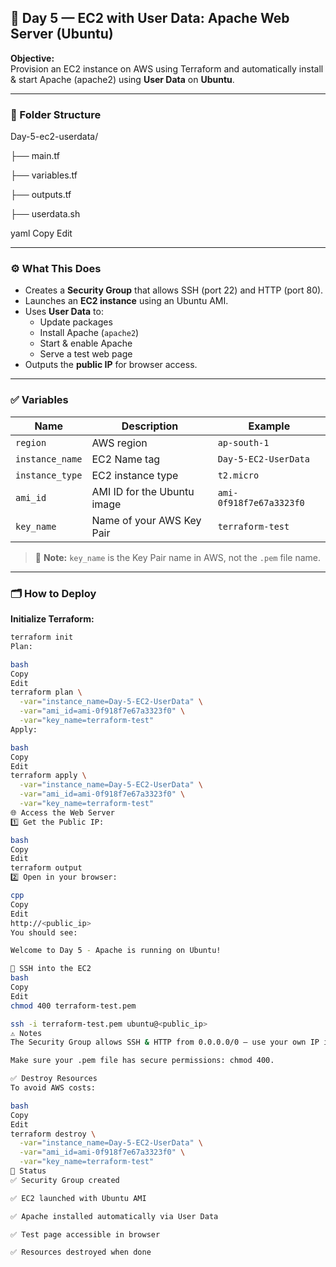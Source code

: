 ## 🚀 Day 5 — EC2 with User Data: Apache Web Server (Ubuntu)

**Objective:**  
Provision an EC2 instance on AWS using Terraform and automatically install & start Apache (apache2) using **User Data** on **Ubuntu**.

---

### 📂 Folder Structure

Day-5-ec2-userdata/

├── main.tf

├── variables.tf

├── outputs.tf

├── userdata.sh

yaml
Copy
Edit

---

### ⚙️ What This Does

- Creates a **Security Group** that allows SSH (port 22) and HTTP (port 80).
- Launches an **EC2 instance** using an Ubuntu AMI.
- Uses **User Data** to:
  - Update packages
  - Install Apache (`apache2`)
  - Start & enable Apache
  - Serve a test web page
- Outputs the **public IP** for browser access.

---

### ✅ Variables

| Name           | Description                      | Example                       |
|----------------|----------------------------------|-------------------------------|
| `region`       | AWS region                       | `ap-south-1`                  |
| `instance_name`| EC2 Name tag                     | `Day-5-EC2-UserData`          |
| `instance_type`| EC2 instance type                | `t2.micro`                    |
| `ami_id`       | AMI ID for the Ubuntu image      | `ami-0f918f7e67a3323f0`       |
| `key_name`     | Name of your AWS Key Pair        | `terraform-test`              |

> 📌 **Note:** `key_name` is the Key Pair name in AWS, not the `.pem` file name.

---

### 🗂️ How to Deploy

**Initialize Terraform:**
```bash
terraform init
Plan:

bash
Copy
Edit
terraform plan \
  -var="instance_name=Day-5-EC2-UserData" \
  -var="ami_id=ami-0f918f7e67a3323f0" \
  -var="key_name=terraform-test"
Apply:

bash
Copy
Edit
terraform apply \
  -var="instance_name=Day-5-EC2-UserData" \
  -var="ami_id=ami-0f918f7e67a3323f0" \
  -var="key_name=terraform-test"
🌐 Access the Web Server
1️⃣ Get the Public IP:

bash
Copy
Edit
terraform output
2️⃣ Open in your browser:

cpp
Copy
Edit
http://<public_ip>
You should see:

Welcome to Day 5 - Apache is running on Ubuntu!

🔐 SSH into the EC2
bash
Copy
Edit
chmod 400 terraform-test.pem

ssh -i terraform-test.pem ubuntu@<public_ip>
⚠️ Notes
The Security Group allows SSH & HTTP from 0.0.0.0/0 — use your own IP in production!

Make sure your .pem file has secure permissions: chmod 400.

✅ Destroy Resources
To avoid AWS costs:

bash
Copy
Edit
terraform destroy \
  -var="instance_name=Day-5-EC2-UserData" \
  -var="ami_id=ami-0f918f7e67a3323f0" \
  -var="key_name=terraform-test"
📌 Status
✅ Security Group created

✅ EC2 launched with Ubuntu AMI

✅ Apache installed automatically via User Data

✅ Test page accessible in browser

✅ Resources destroyed when done

